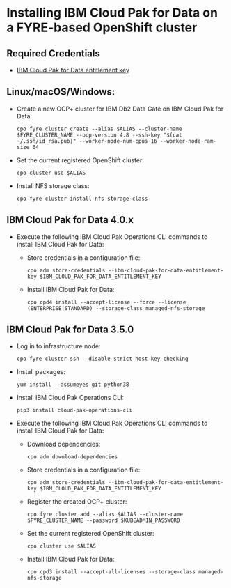 # Installing IBM Cloud Pak for Data on a FYRE-based OpenShift cluster

## Required Credentials

- [IBM Cloud Pak for Data entitlement key](https://myibm.ibm.com/products-services/containerlibrary)

## Linux/macOS/Windows:

- Create a new OCP+ cluster for IBM Db2 Data Gate on IBM Cloud Pak for Data:

  ```shell
  cpo fyre cluster create --alias $ALIAS --cluster-name $FYRE_CLUSTER_NAME --ocp-version 4.8 --ssh-key "$(cat ~/.ssh/id_rsa.pub)" --worker-node-num-cpus 16 --worker-node-ram-size 64
  ```

- Set the current registered OpenShift cluster:

  ```shell
  cpo cluster use $ALIAS
  ```

- Install NFS storage class:

  ```shell
  cpo fyre cluster install-nfs-storage-class
  ```

## IBM Cloud Pak for Data 4.0.x

- Execute the following IBM Cloud Pak Operations CLI commands to install IBM Cloud Pak for Data:

  - Store credentials in a configuration file:

    ```shell
    cpo adm store-credentials --ibm-cloud-pak-for-data-entitlement-key $IBM_CLOUD_PAK_FOR_DATA_ENTITLEMENT_KEY
    ```

  - Install IBM Cloud Pak for Data:

    ```shell
    cpo cpd4 install --accept-license --force --license (ENTERPRISE|STANDARD) --storage-class managed-nfs-storage
    ```

## IBM Cloud Pak for Data 3.5.0

- Log in to infrastructure node:

  ```shell
  cpo fyre cluster ssh --disable-strict-host-key-checking
  ```

- Install packages:

  ```shell
  yum install --assumeyes git python38
  ```

- Install IBM Cloud Pak Operations CLI:

  ```shell
  pip3 install cloud-pak-operations-cli
  ```

- Execute the following IBM Cloud Pak Operations CLI commands to install IBM Cloud Pak for Data:

  - Download dependencies:

    ```shell
    cpo adm download-dependencies
    ```

  - Store credentials in a configuration file:

    ```shell
    cpo adm store-credentials --ibm-cloud-pak-for-data-entitlement-key $IBM_CLOUD_PAK_FOR_DATA_ENTITLEMENT_KEY
    ```

  - Register the created OCP+ cluster:

    ```shell
    cpo fyre cluster add --alias $ALIAS --cluster-name $FYRE_CLUSTER_NAME --password $KUBEADMIN_PASSWORD
    ```

  - Set the current registered OpenShift cluster:

    ```shell
    cpo cluster use $ALIAS
    ```

  - Install IBM Cloud Pak for Data:

    ```shell
    cpo cpd3 install --accept-all-licenses --storage-class managed-nfs-storage
    ```
